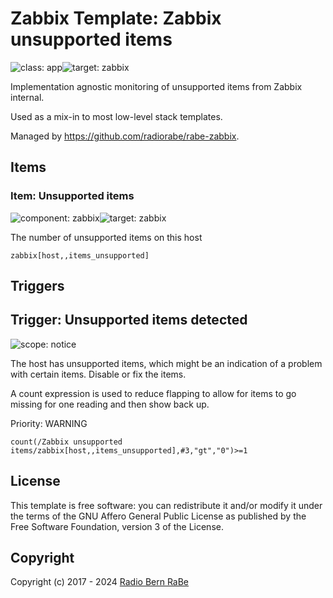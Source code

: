 # Zabbix Template: Zabbix unsupported items

![class: app](https://img.shields.io/badge/class-app-00c9bf)![target: zabbix](https://img.shields.io/badge/target-zabbix-00c9bf)

Implementation agnostic monitoring of unsupported items from Zabbix internal.

Used as a mix-in to most low-level stack templates.

Managed by <https://github.com/radiorabe/rabe-zabbix>.


## Items

### Item: Unsupported items

![component: zabbix](https://img.shields.io/badge/component-zabbix-00c9bf)![target: zabbix](https://img.shields.io/badge/target-zabbix-00c9bf)

The number of unsupported items on this host
```
zabbix[host,,items_unsupported]
```

## Triggers

## Trigger: Unsupported items detected

![scope: notice](https://img.shields.io/badge/scope-notice-00c9bf)

The host has unsupported items, which might be an indication of a problem with certain items. Disable or fix the items.

A count expression is used to reduce flapping to allow for items to go missing for one reading and then show back up.


Priority: WARNING

```
count(/Zabbix unsupported items/zabbix[host,,items_unsupported],#3,"gt","0")>=1
```

## License

This template is free software: you can redistribute it and/or modify it under
the terms of the GNU Affero General Public License as published by the Free
Software Foundation, version 3 of the License.

## Copyright

Copyright (c) 2017 - 2024 [Radio Bern RaBe](http://www.rabe.ch)
